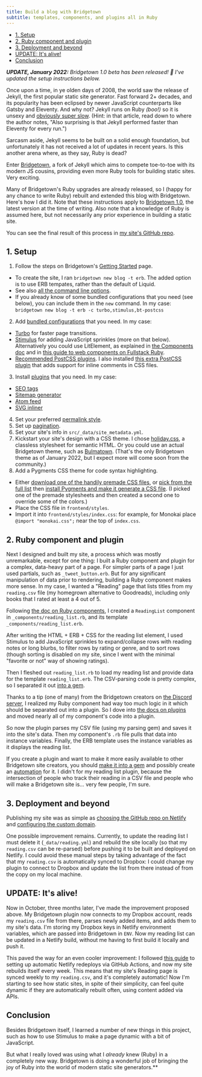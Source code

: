```yaml
---
title: Build a blog with Bridgetown
subtitle: templates, components, and plugins all in Ruby
---
```


- [1. Setup](#1-setup)
- [2. Ruby component and plugin](#2-ruby-component-and-plugin)
- [3. Deployment and beyond](#3-deployment-and-beyond)
- [UPDATE: It's alive!](#update-its-alive)
- [Conclusion](#conclusion)

***UPDATE, January 2022:** Bridgetown 1.0 beta has been released! 🎉 I've updated the setup instructions below.*

Once upon a time, in ye olden days of 2008, the world saw the release of Jekyll, the first popular static site generator. Fast forward 2+ decades, and its popularity has been eclipsed by newer JavaScript counterparts like Gatsby and Eleventy. And why not? Jekyll runs on Ruby *(boo!)* so it is unsexy and [obviously super slow](https://css-tricks.com/comparing-static-site-generator-build-times/#jekyll-the-odd-child). (Hint: in that article, read down to where the author notes, "Also surprising is that Jekyll performed faster than Eleventy for every run.")

Sarcasm aside, Jekyll seems to be built on a solid enough foundation, but unfortunately it has not received a lot of updates in recent years. Is this another arena where, as they say, Ruby is dead?

Enter [Bridgetown](https://edge.bridgetownrb.com/), a fork of Jekyll which aims to compete toe-to-toe with its modern JS cousins, providing even more Ruby tools for building static sites. Very exciting.

Many of Bridgetown's Ruby upgrades are already released, so I (happy for any chance to write Ruby) rebuilt and extended this blog with Bridgetown. Here's how I did it. Note that these instructions apply to [Bridgetown 1.0](https://edge.bridgetownrb.com/release/beta-1-is-feature-complete/), the latest version at the time of writing. Also note that a knowledge of Ruby is assumed here, but not necessarily any prior experience in building a static site.

You can see the final result of this process in [my site's GitHub repo](https://github.com/fpsvogel/blog-2021).

## 1. Setup

1. Follow the steps on Bridgetown's [Getting Started](https://edge.bridgetownrb.com/docs) page.
  - To create the site, I ran `bridgetown new blog -t erb`. The added option is to use ERB tempates, rather than the default of Liquid.
  - See also [all the command line options](https://edge.bridgetownrb.com/docs/command-line-usage).
  - If you already know of some bundled configurations that you need (see below), you can include them in the `new` command. In my case: `bridgetown new blog -t erb -c turbo,stimulus,bt-postcss`
2. Add [bundled configurations](https://edge.bridgetownrb.com/docs/bundled-configurations) that you need. In my case:
  - [Turbo](https://edge.bridgetownrb.com/docs/bundled-configurations#turbo) for faster page transitions.
  - [Stimulus](https://edge.bridgetownrb.com/docs/bundled-configurations#stimulus) for adding JavaScript sprinkles (more on that below). Alternatively you could use LitElement, as explained in [the Components doc](https://edge.bridgetownrb.com/docs/components) and in [this guide to web components on Fullstack Ruby](https://www.fullstackruby.dev/fullstack-development/2022/01/04/how-ruby-web-components-work-together/).
  - [Recommended PostCSS plugins](https://edge.bridgetownrb.com/docs/bundled-configurations#bridgetown-recommended-postcss-plugins). I also installed [this extra PostCSS plugin](https://github.com/postcss/postcss-scss#2-inline-comments-for-postcss) that adds support for inline comments in CSS files.
3. Install [plugins](https://edge.bridgetownrb.com/docs/plugins) that you need. In my case:
  - [SEO tags](https://github.com/bridgetownrb/bridgetown-seo-tag)
  - [Sitemap generator](https://github.com/ayushn21/bridgetown-sitemap)
  - [Atom feed](https://github.com/bridgetownrb/bridgetown-feed)
  - [SVG inliner](https://github.com/ayushn21/bridgetown-svg-inliner)
4. Set your preferred [permalink style](https://edge.bridgetownrb.com/docs/content/permalinks).
5. Set up [pagination](https://edge.bridgetownrb.com/docs/content/pagination).
6. Set your site's info in `src/_data/site_metadata.yml`.
7. Kickstart your site's design with a CSS theme. I chose [holiday.css](https://holidaycss.js.org/), a classless stylesheet for semantic HTML. Or you could use an actual Bridgetown theme, such as [Bulmatown](https://github.com/whitefusionhq/bulmatown). (That's the only Bridgetown theme as of January 2022, but I expect more will come soon from the community.)
8. Add a Pygments CSS theme for code syntax highlighting.
  - Either [download one of the handily premade CSS files](https://jwarby.github.io/jekyll-pygments-themes/languages/ruby.html), or [pick from the full list](https://pygments.org/demo/#try) then [install Pygments and make it generate a CSS file](https://stackoverflow.com/a/14989819/4158773). (I picked one of the premade stylesheets and then created a second one to override some of the colors.)
  - Place the CSS file in `frontend/styles`.
  - Import it into `frontend/styles/index.css`: for example, for Monokai place `@import "monokai.css";` near the top of `index.css`.

## 2. Ruby component and plugin

Next I designed and built my site, a process which was mostly unremarkable, except for one thing: I built a Ruby component and plugin for a complex, data-heavy part of a page. For simpler parts of a page I just used partials, such as `_tweet_button.erb`. But for any significant manipulation of data prior to rendering, building a Ruby component makes more sense. In my case, I wanted a "Reading" page that lists titles from my `reading.csv` file (my homegrown alternative to Goodreads), including only books that I rated at least a 4 out of 5.

Following [the doc on Ruby components](https://edge.bridgetownrb.com/docs/components/ruby), I created a `ReadingList` component in `_components/reading_list.rb`, and its template `_components/reading_list.erb`.

After writing the HTML + ERB + CSS for the reading list element, I used Stimulus to add JavaScript sprinkles to expand/collapse rows with reading notes or long blurbs, to filter rows by rating or genre, and to sort rows (though sorting is disabled on my site, since I went with the minimal "favorite or not" way of showing ratings).

Then I fleshed out `reading_list.rb` to load my reading list and provide data for the template `reading_list.erb`. The CSV-parsing code is pretty complex, so I separated it out [into a gem](https://github.com/fpsvogel/reading-csv).

Thanks to a tip (one of many) from the Bridgetown creators on [the Discord server](https://discord.gg/Cugms94QFM), I realized my Ruby component had way too much logic in it which should be separated out into a plugin. So I dove into [the docs on plugins](https://edge.bridgetownrb.com/docs/plugins) and moved nearly all of my component's code into a plugin.

So now the plugin parses my CSV file (using my parsing gem) and saves it into the site's data. Then my component's `.rb` file pulls that data into instance variables. Finally, the ERB template uses the instance variables as it displays the reading list.

If you create a plugin and want to make it more easily available to other Bridgetown site creators, you should [make it into a gem](https://edge.bridgetownrb.com/docs/plugins#creating-a-gem) and possibly create an [automation](https://edge.bridgetownrb.com/docs/automations) for it. I didn't for my reading list plugin, because the intersection of people who track their reading in a CSV file and people who will make a Bridgetown site is… very few people, I'm sure.

## 3. Deployment and beyond

Publishing my site was as simple as [choosing the GitHub repo on Netlify](https://www.netlify.com/blog/2016/09/29/a-step-by-step-guide-deploying-on-netlify/) and [configuring the custom domain](https://docs.netlify.com/domains-https/custom-domains/).

One possible improvement remains. Currently, to update the reading list I must delete it (`_data/reading.yml`) and rebuild the site locally (so that my `reading.csv` can be re-parsed) before pushing it to be built and deployed on Netlify. I could avoid these manual steps by taking advantage of the fact that my `reading.csv` is automatically synced to Dropbox: I could change my plugin to connect to Dropbox and update the list from there instead of from the copy on my local machine.

## UPDATE: It's alive!

Now in October, three months later, I've made the improvement proposed above. My Bridgetown plugin now connects to my Dropbox account, reads my `reading.csv` file from there, parses newly added items, and adds them to my site's data. I'm storing my Dropbox keys in Netlify environment variables, which are passed into Bridgetown in `ENV`. Now my reading list can be updated in a Netlify build, without me having to first build it locally and push it.

This paved the way for an even cooler improvement: I followed [this guide](https://www.stefanjudis.com/snippets/how-to-schedule-jamstack-deploys-with-netlify-and-github/) to setting up automatic Netlify redeploys via GitHub Actions, and now my site rebuilds itself every week. This means that my site's Reading page is synced weekly to my `reading.csv`, and it's completely automatic! Now I'm starting to see how static sites, in spite of their simplicity, can feel quite dynamic if they are automatically rebuilt often, using content added via APIs.

## Conclusion

Besides Bridgetown itself, I learned a number of new things in this project, such as how to use Stimulus to make a page dynamic with a bit of JavaScript.

But what I really loved was using what I *already* knew (Ruby) in a completely new way. Bridgetown is doing a wonderful job of bringing the joy of Ruby into the world of modern static site generators.**
